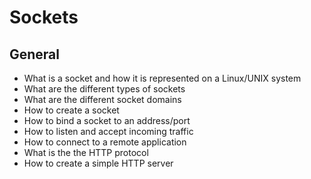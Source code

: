 # Sockets

## General

- What is a socket and how it is represented on a Linux/UNIX system
- What are the different types of sockets
- What are the different socket domains
- How to create a socket
- How to bind a socket to an address/port
- How to listen and accept incoming traffic
- How to connect to a remote application
- What is the the HTTP protocol
- How to create a simple HTTP server
